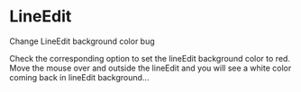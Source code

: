 # LineEdit
Change LineEdit background color bug

Check the corresponding option to set the lineEdit background color to red.
Move the mouse over and outside the lineEdit and you will see a white color coming back in lineEdit background...

